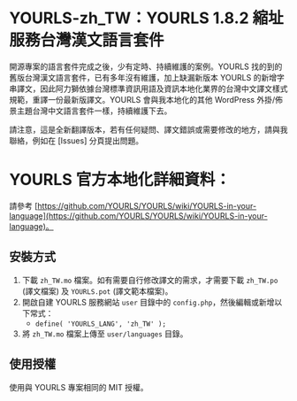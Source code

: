 # YOURLS-zh_TW：YOURLS 1.8.2 縮址服務台灣漢文語言套件

開源專案的語言套件完成之後，少有定時、持續維護的案例。YOURLS 找的到的舊版台灣漢文語言套件，已有多年沒有維護，加上缺漏新版本 YOURLS 的新增字串譯文，因此阿力獅依據台灣標準資訊用語及資訊本地化業界的台灣中文譯文樣式規範，重譯一份最新版譯文。YOURLS 會與我本地化的其他 WordPress 外掛/佈景主題台灣中文語言套件一樣，持續維護下去。

請注意，這是全新翻譯版本，若有任何疑問、譯文錯誤或需要修改的地方，請與我聯絡，例如在 [Issues] 分頁提出問題。

# YOURLS 官方本地化詳細資料：

請參考 [https://github.com/YOURLS/YOURLS/wiki/YOURLS-in-your-language](https://github.com/YOURLS/YOURLS/wiki/YOURLS-in-your-language)。
## 安裝方式

1. 下載 `zh_TW.mo` 檔案。如有需要自行修改譯文的需求，才需要下載 `zh_TW.po` (譯文檔案) 及 `YOURLS.pot` (譯文範本檔案)。
2. 開啟自建 YOURLS 服務網站 `user` 目錄中的 `config.php`，然後編輯或新增以下常式：
    - `define( 'YOURLS_LANG', 'zh_TW' );`
3. 將 `zh_TW.mo` 檔案上傳至 `user/languages` 目錄。

## 使用授權

使用與 YOURLS 專案相同的 MIT 授權。
